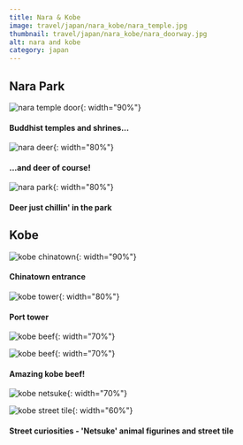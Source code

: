 ```yaml
---
title: Nara & Kobe
image: travel/japan/nara_kobe/nara_temple.jpg
thumbnail: travel/japan/nara_kobe/nara_doorway.jpg
alt: nara and kobe
category: japan
---
```


## Nara Park

![nara temple door](./assets/img/travel/japan/nara_kobe/nara_doorway.jpg){: width="90%"}

#### Buddhist temples and shrines...

![nara deer](./assets/img/travel/japan/nara_kobe/nara_deer.jpg){: width="80%"}

#### ...and deer of course!

![nara park](./assets/img/travel/japan/nara_kobe/nara_park.jpg){: width="80%"}

#### Deer just chillin' in the park

## Kobe

![kobe chinatown](./assets/img/travel/japan/nara_kobe/kobe_chinatown.jpg){: width="90%"}

#### Chinatown entrance

![kobe tower](./assets/img/travel/japan/nara_kobe/kobe_tower.jpg){: width="80%"}

#### Port tower

![kobe beef](./assets/img/travel/japan/nara_kobe/kobe_food1.jpg){: width="70%"}

![kobe beef](./assets/img/travel/japan/nara_kobe/kobe_food2.jpg){: width="70%"}

#### Amazing kobe beef!

![kobe netsuke](./assets/img/travel/japan/nara_kobe/kobe_netsuke.jpg){: width="70%"}

![kobe street tile](./assets/img/travel/japan/nara_kobe/kobe_tile.jpg){: width="60%"}

#### Street curiosities - 'Netsuke' animal figurines and street tile
